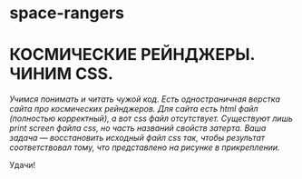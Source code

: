 # space-rangers
# КОСМИЧЕСКИЕ РЕЙНДЖЕРЫ. ЧИНИМ CSS.  

*Учимся понимать и читать чужой код. Есть одностраничная верстка сайта про космических рейнджеров. Для сайта есть html файл (полностью корректный), а вот css файл отсутствует. Существуют лишь print screen файла css, но часть названий свойств затерта.   Ваша задача — восстановить исходный файл css так, чтобы результат соответствовал тому, что представлено на рисунке в прикреплении.*  

Удачи!
